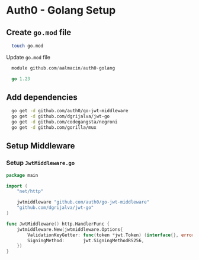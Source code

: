 # Auth0 - Golang Setup

## Create `go.mod` file

```sh
  touch go.mod
```

Update `go.mod` file

```go
  module github.com/aalmacin/auth0-golang

  go 1.23
```

## Add dependencies

```sh
  go get -d github.com/auth0/go-jwt-middleware
  go get -d github.com/dgrijalva/jwt-go
  go get -d github.com/codegangsta/negroni
  go get -d github.com/gorilla/mux
```

## Setup Middleware

### Setup `JwtMiddleware.go`

```go
package main

import (
	"net/http"

	jwtmiddleware "github.com/auth0/go-jwt-middleware"
	"github.com/dgrijalva/jwt-go"
)

func JwtMiddleware() http.HandlerFunc {
	jwtmiddleware.New(jwtmiddleware.Options{
		ValidationKeyGetter: func(token *jwt.Token) (interface{}, error) {},
		SigningMethod:       jwt.SigningMethodRS256,
	})
}
```
